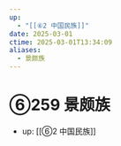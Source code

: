 ```yaml
---
up:
  - "[[⑥2 中国民族]]"
date: 2025-03-01
ctime: 2025-03-01T13:34:09
aliases:
  - 景颇族
---
```


# ⑥259 景颇族

- up: [[⑥2 中国民族]]
